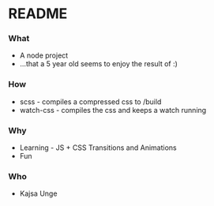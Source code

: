 # README #

### What ###

* A node project
* ...that a 5 year old seems to enjoy the result of :)

### How ###

* scss - compiles a compressed css to /build
* watch-css - compiles the css and keeps a watch running

### Why ###

* Learning - JS + CSS Transitions and Animations
* Fun

### Who ###

* Kajsa Unge